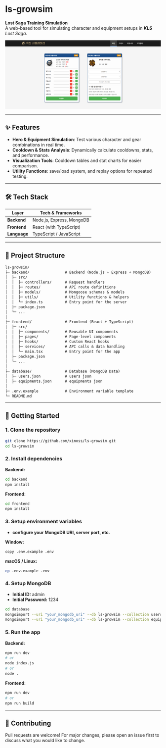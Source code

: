 # ls-growsim

**Lost Saga Training Simulation**  
A web-based tool for simulating character and equipment setups in ***KLS** Lost Saga*.

[![Watch the video](./assets/screenshot.png)](https://www.youtube.com/watch?v=kowQr0Dwzh8)


---

## ✨ Features
- **Hero & Equipment Simulation**: Test various character and gear combinations in real time.  
- **Cooldown & Stats Analysis**: Dynamically calculate cooldowns, stats, and performance.  
- **Visualization Tools**: Cooldown tables and stat charts for easier comparison.  
- **Utility Functions**: save/load system, and replay options for repeated testing.  

---

## 🛠 Tech Stack
| Layer        | Tech & Frameworks         |
|--------------|---------------------------|
| **Backend**  | Node.js, Express, MongoDB |
| **Frontend** | React (with TypeScript)   |
| **Language** | TypeScript / JavaScript   |

---

## 📂 Project Structure

```plaintext
ls-growsim/
├─ backend/                # Backend (Node.js + Express + MongoDB)
│  ├─ src/
│  │  ├─ controllers/      # Request handlers
│  │  ├─ routes/           # API route definitions
│  │  ├─ models/           # Mongoose schemas & models
│  │  ├─ utils/            # Utility functions & helpers
│  │  └─ index.ts          # Entry point for the server
│  ├─ package.json
│  └─ ...
│
├─ frontend/               # Frontend (React + TypeScript)
│  ├─ src/
│  │  ├─ components/       # Reusable UI components
│  │  ├─ pages/            # Page-level components
│  │  ├─ hooks/            # Custom React hooks
│  │  ├─ services/         # API calls & data handling
│  │  └─ main.tsx          # Entry point for the app
│  ├─ package.json
│  └─ ...
│
├─ database/               # Database (MongoDB Data)
│  ├─ users.json           # users json
│  ├─ equipments.json      # equipments json
│
├─ .env.example            # Environment variable template
└─ README.md
```

---

## 🚀 Getting Started

### 1. Clone the repository
```bash
git clone https://github.com/xinoss/ls-growsim.git
cd ls-growsim
```

### 2. Install dependencies

**Backend:**
```bash
cd backend
npm install
```

**Frontend:**
```bash
cd frontend
npm install
```

### 3. Setup environment variables

- **configure your MongoDB URI, server port, etc.** 

**Window:**
```bash
copy .env.example .env
```

**macOS / Linux:**
```bash
cp .env.example .env
```

### 4. Setup MongoDB 

- **Initial ID:** admin  
- **Initial Password:** 1234

```bash
cd database
mongoimport --uri "your_mongodb_uri" --db ls-growsim --collection users --file users.json --jsonArray
mongoimport --uri "your_mongodb_uri" --db ls-growsim --collection equipments --file equipments.json --jsonArray
```

### 5. Run the app

**Backend:**
```bash
npm run dev
# or
node index.js
# or
node .
```

**Frontend:**
```bash
npm run dev
# or
npm run build
```

---

## 🤝 Contributing
Pull requests are welcome! For major changes, please open an issue first to discuss what you would like to change.  
